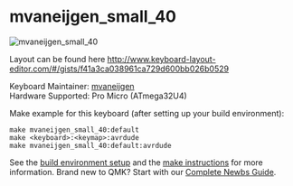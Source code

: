 # mvaneijgen_small_40

![mvaneijgen_small_40](https://i.imgur.com/AKm8gjQ.jpg)

Layout can be found here http://www.keyboard-layout-editor.com/#/gists/f41a3ca038961ca729d600bb026b0529

Keyboard Maintainer: [mvaneijgen](https://github.com/mvaneijgen)  
Hardware Supported: Pro Micro (ATmega32U4)

Make example for this keyboard (after setting up your build environment):

    make mvaneijgen_small_40:default
    make <keyboard>:<keymap>:avrdude
    make mvaneijgen_small_40:default:avrdude

See the [build environment setup](https://docs.qmk.fm/#/getting_started_build_tools) and the [make instructions](https://docs.qmk.fm/#/getting_started_make_guide) for more information. Brand new to QMK? Start with our [Complete Newbs Guide](https://docs.qmk.fm/#/newbs).
